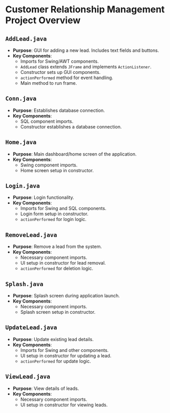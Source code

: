 
# Customer Relationship Management Project Overview

## `AddLead.java`
- **Purpose**: GUI for adding a new lead. Includes text fields and buttons.
- **Key Components**:
    - Imports for Swing/AWT components.
    - `AddLead` class extends `JFrame` and implements `ActionListener`.
    - Constructor sets up GUI components.
    - `actionPerformed` method for event handling.
    - Main method to run frame.

## `Conn.java`
- **Purpose**: Establishes database connection.
- **Key Components**:
    - SQL component imports.
    - Constructor establishes a database connection.

## `Home.java`
- **Purpose**: Main dashboard/home screen of the application.
- **Key Components**:
    - Swing component imports.
    - Home screen setup in constructor.

## `Login.java`
- **Purpose**: Login functionality.
- **Key Components**:
    - Imports for Swing and SQL components.
    - Login form setup in constructor.
    - `actionPerformed` for login logic.

## `RemoveLead.java`
- **Purpose**: Remove a lead from the system.
- **Key Components**:
    - Necessary component imports.
    - UI setup in constructor for lead removal.
    - `actionPerformed` for deletion logic.

## `Splash.java`
- **Purpose**: Splash screen during application launch.
- **Key Components**:
    - Necessary component imports.
    - Splash screen setup in constructor.

## `UpdateLead.java`
- **Purpose**: Update existing lead details.
- **Key Components**:
    - Imports for Swing and other components.
    - UI setup in constructor for updating a lead.
    - `actionPerformed` for update logic.

## `ViewLead.java`
- **Purpose**: View details of leads.
- **Key Components**:
    - Necessary component imports.
    - UI setup in constructor for viewing leads.
